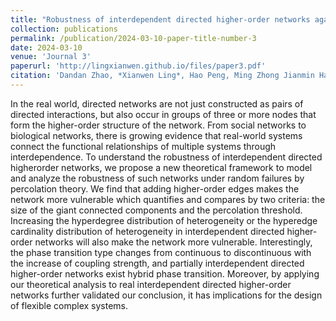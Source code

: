 ```yaml
---
title: "Robustness of interdependent directed higher-order networks against cascading failures"
collection: publications
permalink: /publication/2024-03-10-paper-title-number-3
date: 2024-03-10
venue: 'Journal 3'
paperurl: 'http://lingxianwen.github.io/files/paper3.pdf'
citation: 'Dandan Zhao, *Xianwen Ling*, Hao Peng, Ming Zhong Jianmin Han, Wei Wang∗'
---
```


In the real world, directed networks are not just constructed as pairs of directed interactions, but also occur in groups of three or more nodes that form the higher-order structure of the network. From social networks to biological networks, there is growing evidence that real-world systems connect the functional relationships of multiple systems through interdependence. To understand the robustness of interdependent directed higherorder networks, we propose a new theoretical framework to model and analyze the robustness of such networks under random failures by percolation theory. We find that adding higher-order edges makes the network more vulnerable which quantifies and compares by two criteria: the size of the giant connected components and the percolation threshold. Increasing the hyperdegree distribution of heterogeneity or the hyperedge cardinality distribution of heterogeneity in interdependent directed higher-order networks will also make the network more vulnerable. Interestingly, the phase transition type changes from continuous to discontinuous with the increase of coupling strength, and partially interdependent directed higher-order networks exist hybrid phase transition. Moreover, by applying our theoretical analysis to real interdependent directed higher-order networks further validated our conclusion, it has implications for the design of flexible complex systems.
